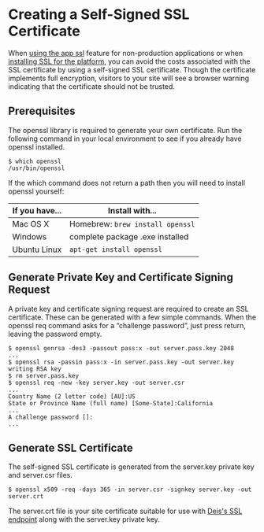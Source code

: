 # Creating a Self-Signed SSL Certificate

When [using the app ssl][app ssl] feature for non-production applications or when [installing SSL for the platform][platform ssl], you can avoid the costs associated with the SSL certificate by using a self-signed SSL certificate. Though the certificate implements full encryption, visitors to your site will see a browser warning indicating that the certificate should not be trusted.

## Prerequisites

The openssl library is required to generate your own certificate. Run the following command in your local environment to see if you already have openssl installed.

    $ which openssl
    /usr/bin/openssl

If the which command does not return a path then you will need to install openssl yourself:

If you have... | Install with...
---------------|------------------------
Mac OS X       | Homebrew: `brew install openssl`
Windows        | complete package .exe installed
Ubuntu Linux   | `apt-get install openssl`

## Generate Private Key and Certificate Signing Request

A private key and certificate signing request are required to create an SSL certificate. These can be generated with a few simple commands. When the openssl req command asks for a “challenge password”, just press return, leaving the password empty.

    $ openssl genrsa -des3 -passout pass:x -out server.pass.key 2048
    ...
    $ openssl rsa -passin pass:x -in server.pass.key -out server.key
    writing RSA key
    $ rm server.pass.key
    $ openssl req -new -key server.key -out server.csr
    ...
    Country Name (2 letter code) [AU]:US
    State or Province Name (full name) [Some-State]:California
    ...
    A challenge password []:
    ...

## Generate SSL Certificate

The self-signed SSL certificate is generated from the server.key private key and server.csr files.

    $ openssl x509 -req -days 365 -in server.csr -signkey server.key -out server.crt

The server.crt file is your site certificate suitable for use with [Deis's SSL endpoint][app ssl] along with the server.key private key.

[app ssl]: ../using-workflow/application-ssl-certificates.md
[platform ssl]: ../managing-workflow/platform-ssl.md
